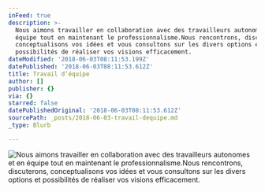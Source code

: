 ```yaml
---
inFeed: true
description: >-
  Nous aimons travailler en collaboration avec des travailleurs autonomes et en
  équipe tout en maintenant le professionnalisme.Nous rencontrons, discuterons,
  conceptualisons vos idées et vous consultons sur les divers options et
  possibilités de réaliser vos visions efficacement.
dateModified: '2018-06-03T08:11:53.199Z'
datePublished: '2018-06-03T08:11:53.612Z'
title: Travail d’équipe
author: []
publisher: {}
via: {}
starred: false
datePublishedOriginal: '2018-06-03T08:11:53.612Z'
sourcePath: _posts/2018-06-03-travail-dequipe.md
_type: Blurb

---
```

![Nous aimons travailler en collaboration avec des travailleurs autonomes et en équipe tout en maintenant le professionnalisme.Nous rencontrons, discuterons, conceptualisons vos idées et vous consultons sur les divers options et possibilités de réaliser vos visions efficacement.](https://the-grid-user-content.s3-us-west-2.amazonaws.com/83ee977c-5d98-444b-932a-345ea154f63c.jpg)